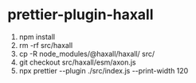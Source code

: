 # prettier-plugin-haxall

1. npm install
2. rm -rf src/haxall
3. cp -R node_modules/@haxall/haxall/ src/
4. git checkout src/haxall/esm/axon.js
5. npx prettier --plugin ./src/index.js --print-width 120 <path>
